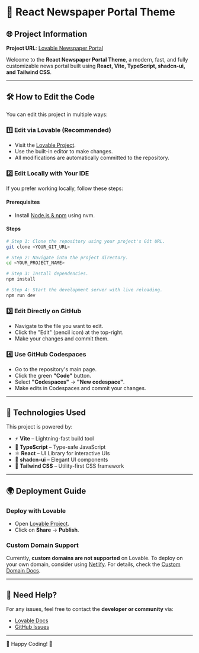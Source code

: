 # 📰 React Newspaper Portal Theme

## 🌐 Project Information

**Project URL**: [Lovable Newspaper Portal](https://lovable.dev/projects/bc7e4e3f-a92a-44fa-82d2-be91f9b95d83)

Welcome to the **React Newspaper Portal Theme**, a modern, fast, and fully customizable news portal built using **React, Vite, TypeScript, shadcn-ui, and Tailwind CSS**.

---

## 🛠 How to Edit the Code

You can edit this project in multiple ways:

### 1️⃣ **Edit via Lovable** (Recommended)
- Visit the [Lovable Project](https://lovable.dev/projects/bc7e4e3f-a92a-44fa-82d2-be91f9b95d83).
- Use the built-in editor to make changes.
- All modifications are automatically committed to the repository.

### 2️⃣ **Edit Locally with Your IDE**
If you prefer working locally, follow these steps:

#### Prerequisites
- Install [Node.js & npm](https://github.com/nvm-sh/nvm#installing-and-updating) using nvm.

#### Steps
```sh
# Step 1: Clone the repository using your project's Git URL.
git clone <YOUR_GIT_URL>

# Step 2: Navigate into the project directory.
cd <YOUR_PROJECT_NAME>

# Step 3: Install dependencies.
npm install

# Step 4: Start the development server with live reloading.
npm run dev
```

### 3️⃣ **Edit Directly on GitHub**
- Navigate to the file you want to edit.
- Click the "Edit" (pencil icon) at the top-right.
- Make your changes and commit them.

### 4️⃣ **Use GitHub Codespaces**
- Go to the repository's main page.
- Click the green **"Code"** button.
- Select **"Codespaces"** → **"New codespace"**.
- Make edits in Codespaces and commit your changes.

---

## 🚀 Technologies Used
This project is powered by:

- ⚡ **Vite** – Lightning-fast build tool
- 🔹 **TypeScript** – Type-safe JavaScript
- ⚛ **React** – UI Library for interactive UIs
- 🎨 **shadcn-ui** – Elegant UI components
- 💨 **Tailwind CSS** – Utility-first CSS framework

---

## 🌍 Deployment Guide
### **Deploy with Lovable**
- Open [Lovable Project](https://lovable.dev/projects/bc7e4e3f-a92a-44fa-82d2-be91f9b95d83).
- Click on **Share** → **Publish**.

### **Custom Domain Support**
Currently, **custom domains are not supported** on Lovable.
To deploy on your own domain, consider using [Netlify](https://www.netlify.com/).
For details, check the [Custom Domain Docs](https://docs.lovable.dev/tips-tricks/custom-domain/).

---

## 📩 Need Help?
For any issues, feel free to contact the **developer or community** via:
- [Lovable Docs](https://docs.lovable.dev/)
- [GitHub Issues](https://github.com/YOUR_REPO/issues)

---

🎉 Happy Coding! 🚀

